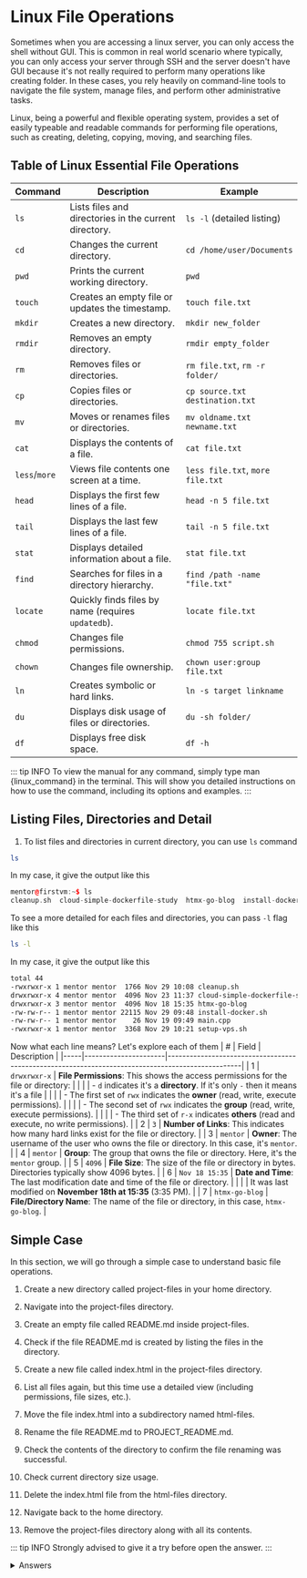 # Linux File Operations

Sometimes when you are accessing a linux server, you can only access the shell without GUI. This is common in real world scenario where typically, you can only access your server through SSH and the server doesn't have GUI because it's not really required to perform many operations like creating folder. In these cases, you rely heavily on command-line tools to navigate the file system, manage files, and perform other administrative tasks.

Linux, being a powerful and flexible operating system, provides a set of easily typeable and readable commands for performing file operations, such as creating, deleting, copying, moving, and searching files. 

## Table of Linux Essential File Operations

| **Command**      | **Description**                                   | **Example**                        |
|-------------------|---------------------------------------------------|-------------------------------------|
| `ls`             | Lists files and directories in the current directory. | `ls -l` (detailed listing)          |
| `cd`             | Changes the current directory.                   | `cd /home/user/Documents`           |
| `pwd`            | Prints the current working directory.            | `pwd`                               |
| `touch`          | Creates an empty file or updates the timestamp.  | `touch file.txt`                    |
| `mkdir`          | Creates a new directory.                         | `mkdir new_folder`                  |
| `rmdir`          | Removes an empty directory.                      | `rmdir empty_folder`                |
| `rm`             | Removes files or directories.                    | `rm file.txt`, `rm -r folder/`      |
| `cp`             | Copies files or directories.                     | `cp source.txt destination.txt`     |
| `mv`             | Moves or renames files or directories.           | `mv oldname.txt newname.txt`        |
| `cat`            | Displays the contents of a file.                 | `cat file.txt`                      |
| `less`/`more`    | Views file contents one screen at a time.         | `less file.txt`, `more file.txt`    |
| `head`           | Displays the first few lines of a file.          | `head -n 5 file.txt`                |
| `tail`           | Displays the last few lines of a file.           | `tail -n 5 file.txt`                |
| `stat`           | Displays detailed information about a file.      | `stat file.txt`                     |
| `find`           | Searches for files in a directory hierarchy.     | `find /path -name "file.txt"`       |
| `locate`         | Quickly finds files by name (requires `updatedb`).| `locate file.txt`                   |
| `chmod`          | Changes file permissions.                        | `chmod 755 script.sh`               |
| `chown`          | Changes file ownership.                          | `chown user:group file.txt`         |
| `ln`             | Creates symbolic or hard links.                  | `ln -s target linkname`             |
| `du`             | Displays disk usage of files or directories.     | `du -sh folder/`                    |
| `df`             | Displays free disk space.                        | `df -h`                             |

::: tip INFO
To view the manual for any command, simply type man {linux_command} in the terminal. This will show you detailed instructions on how to use the command, including its options and examples.
:::

## Listing Files, Directories and Detail 

1. To list files and directories in current directory, you can use `ls` command
```zsh
ls
```

In my case, it give the output like this

```cpp
mentor@firstvm:~$ ls
cleanup.sh  cloud-simple-dockerfile-study  htmx-go-blog  install-docker.sh  main.cpp  setup-vps.sh
```

To see a more detailed for each files and directories, you can pass `-l` flag like this
```zsh
ls -l
```

In my case, it give the output like this

```zsh
total 44
-rwxrwxr-x 1 mentor mentor  1766 Nov 29 10:08 cleanup.sh
drwxrwxr-x 4 mentor mentor  4096 Nov 23 11:37 cloud-simple-dockerfile-study
drwxrwxr-x 3 mentor mentor  4096 Nov 18 15:35 htmx-go-blog
-rw-rw-r-- 1 mentor mentor 22115 Nov 29 09:48 install-docker.sh
-rw-rw-r-- 1 mentor mentor    26 Nov 19 09:49 main.cpp
-rwxrwxr-x 1 mentor mentor  3368 Nov 29 10:21 setup-vps.sh
```

Now what each line means? Let's explore each of them
| #   | Field                | Description                                                                                      |
|-----|----------------------|--------------------------------------------------------------------------------------------------|
| 1   | `drwxrwxr-x`          | **File Permissions**: This shows the access permissions for the file or directory:               |
|     |                      | - `d` indicates it's a **directory**. If it's only `-` then it means it's a file                                                            |
|     |                      | - The first set of `rwx` indicates the **owner** (read, write, execute permissions).            |
|     |                      | - The second set of `rwx` indicates the **group** (read, write, execute permissions).           |
|     |                      | - The third set of `r-x` indicates **others** (read and execute, no write permissions).         |
| 2   | `3`                   | **Number of Links**: This indicates how many hard links exist for the file or directory.        |
| 3   | `mentor`              | **Owner**: The username of the user who owns the file or directory. In this case, it's `mentor`. |
| 4   | `mentor`              | **Group**: The group that owns the file or directory. Here, it's the `mentor` group.             |
| 5   | `4096`                | **File Size**: The size of the file or directory in bytes. Directories typically show 4096 bytes. |
| 6   | `Nov 18 15:35`        | **Date and Time**: The last modification date and time of the file or directory.                |
|     |                      | It was last modified on **November 18th at 15:35** (3:35 PM).                                    |
| 7   | `htmx-go-blog`        | **File/Directory Name**: The name of the file or directory, in this case, `htmx-go-blog`.         |

## Simple Case

In this section, we will go through a simple case to understand basic file operations. 

1. Create a new directory called project-files in your home directory.

2. Navigate into the project-files directory.

3. Create an empty file called README.md inside project-files.

4. Check if the file README.md is created by listing the files in the directory.

5. Create a new file called index.html in the project-files directory.

6. List all files again, but this time use a detailed view (including permissions, file sizes, etc.).

7. Move the file index.html into a subdirectory named html-files.

8. Rename the file README.md to PROJECT_README.md.

9. Check the contents of the directory to confirm the file renaming was successful.

10. Check current directory size usage.

11. Delete the index.html file from the html-files directory.

12. Navigate back to the home directory.

13. Remove the project-files directory along with all its contents.

::: tip INFO
Strongly advised to give it a try before open the answer.
:::

<details>
  <summary>Answers</summary>
  

```zsh
# 1. Create a new directory called project-files in home directory
mkdir ~/project-files

# 2. Navigate into the project-files directory
cd ~/project-files

# 3. Create an empty file called README.md
touch README.md

# 4. Check if the file README.md is created
ls

# 5. Create a new file called index.html
touch index.html

# 6. List all files with details
ls -l

# 7. Move the index.html file into a subdirectory called html-files
mkdir html-files
mv index.html html-files/

# 8. Rename the file README.md to PROJECT_README.md
mv README.md PROJECT_README.md

# 9. Check the contents of the directory to confirm the renaming
ls

# 10. Check current directory size usage
du -sh ./

# 11. Delete the index.html file from the html-files directory
rm html-files/index.html

# 12. Navigate back to the home directory
cd ~

# 13. Remove the project-files directory along with all its contents
rm -r project-files
```

</details>

